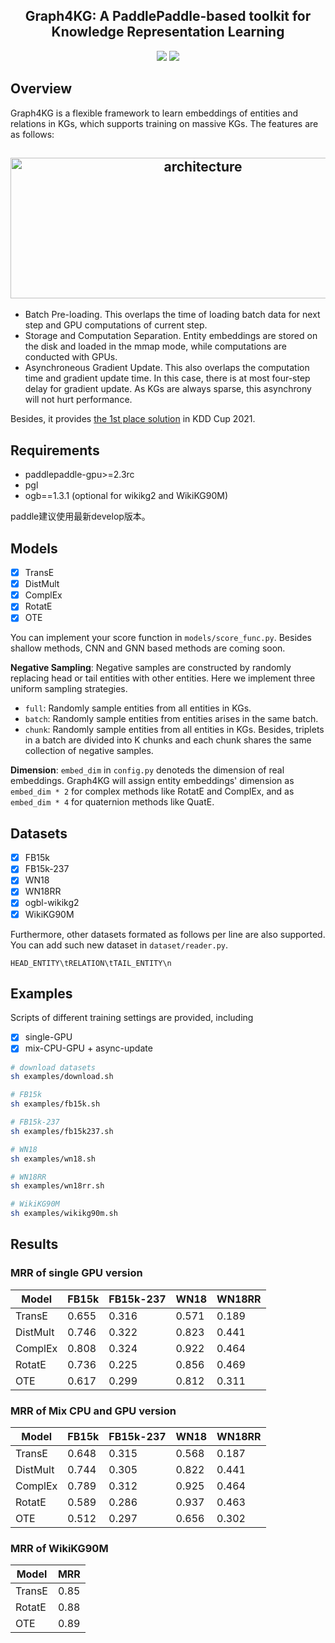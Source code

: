 <h2 align="center">Graph4KG: A PaddlePaddle-based toolkit for Knowledge Representation Learning</h2>
<p align="center">
  <a href="https://ogb.stanford.edu/docs/lsc/wikikg90mv2/"><img src="https://img.shields.io/badge/KDD--CUP-2021-brightgreen"></a>
  <a href="https://arxiv.org/abs/2107.01892"><img src="http://img.shields.io/badge/Paper-PDF-59d.svg"></a> 
  </a>
</p>

## Overview

Graph4KG is a flexible framework to learn embeddings of entities and relations in KGs, which supports training on massive KGs. The features are as follows:

<h2 align="center">
<img align="center"  src="./architecture.png" alt="architecture" width = "600" height = "225">
</h2>

- Batch Pre-loading. This overlaps the time of loading batch data for next step and GPU computations of current step.
- Storage and Computation Separation. Entity embeddings are stored on the disk and loaded in the mmap mode, while computations are conducted with GPUs. 
- Asynchroneous Gradient Update. This also overlaps the computation time and gradient update time. In this case, there is at most four-step delay for gradient update. As KGs are always sparse, this asynchrony will not hurt performance.

Besides, it provides [the 1st place solution](https://ogb.stanford.edu/kddcup2021/results/#final_wikikg90m) in KDD Cup 2021.


## Requirements

 - paddlepaddle-gpu>=2.3rc
 - pgl
 - ogb==1.3.1 (optional for wikikg2 and WikiKG90M)

paddle建议使用最新develop版本。

## Models

- [x] TransE 
- [x] DistMult
- [x] ComplEx
- [x] RotatE
- [x] OTE

You can implement your score function in ```models/score_func.py```. Besides shallow methods, CNN and GNN based methods are coming soon.

**Negative Sampling**: Negative samples are constructed by randomly replacing head or tail entities with other entities. Here we implement three uniform sampling strategies.
- ``full``: Randomly sample entities from all entities in KGs.
- ``batch``: Randomly sample entities from entities arises in the same batch.
- ``chunk``: Randomly sample entities from all entities in KGs. Besides, triplets in a batch are divided into K chunks and each chunk shares the same collection of negative samples.

**Dimension**: ``embed_dim`` in ``config.py`` denoteds the dimension of real embeddings. Graph4KG will assign entity embeddings' dimension as ``embed_dim * 2`` for complex methods like RotatE and ComplEx, and as ``embed_dim * 4`` for quaternion methods like QuatE.

## Datasets

- [x] FB15k
- [x] FB15k-237
- [x] WN18
- [x] WN18RR
- [x] ogbl-wikikg2
- [x] WikiKG90M

Furthermore, other datasets formated as follows per line are also supported. You can add such new dataset in ```dataset/reader.py```.
```text
HEAD_ENTITY\tRELATION\tTAIL_ENTITY\n
```

## Examples

Scripts of different training settings are provided, including 
- [x] single-GPU
- [x] mix-CPU-GPU + async-update

```bash
# download datasets
sh examples/download.sh

# FB15k
sh examples/fb15k.sh

# FB15k-237
sh examples/fb15k237.sh

# WN18
sh examples/wn18.sh

# WN18RR
sh examples/wn18rr.sh

# WikiKG90M
sh examples/wikikg90m.sh
```

## Results

### MRR of single GPU version

| Model | FB15k | FB15k-237 | WN18 | WN18RR |
| --- | --- | --- | --- | --- |
| TransE | 0.655 | 0.316 | 0.571 | 0.189 |
| DistMult | 0.746 | 0.322 | 0.823 | 0.441 | 
| ComplEx | 0.808 | 0.324 | 0.922 | 0.464 | 
| RotatE | 0.736 | 0.225 | 0.856 | 0.469 | 
| OTE | 0.617 | 0.299 | 0.812 | 0.311 | 

### MRR of Mix CPU and GPU version

| Model | FB15k | FB15k-237 | WN18 | WN18RR |
| --- | --- | --- | --- | --- |
| TransE | 0.648 | 0.315 | 0.568| 0.187 |
| DistMult | 0.744 | 0.305 | 0.822 | 0.441 | 
| ComplEx | 0.789 | 0.312 | 0.925 | 0.464 | 
| RotatE | 0.589 | 0.286 | 0.937 |  0.463 |
| OTE | 0.512 | 0.297 | 0.656 | 0.302 | 

### MRR of WikiKG90M
| Model | MRR |
| --- | --- |
| TransE | 0.85 |
| RotatE | 0.88 |
| OTE | 0.89 |

